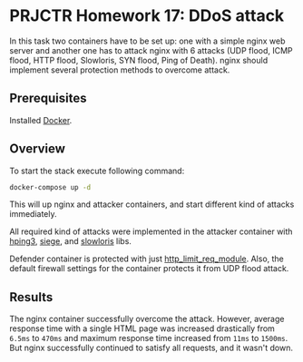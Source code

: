 # PRJCTR Homework 17: DDoS attack

In this task two containers have to be set up: one 
with a simple nginx web server and another one 
has to attack nginx with 6 attacks (UDP flood, 
ICMP flood, HTTP flood, Slowloris, SYN flood,
Ping of Death). nginx should implement several protection
methods to overcome attack.

## Prerequisites

Installed [Docker](https://www.docker.com/get-started/).

## Overview

To start the stack execute following command:

```bash
docker-compose up -d
```

This will up nginx and attacker containers, 
and start different kind of attacks immediately.

All required kind of attacks were implemented in 
the attacker container with [hping3](https://www.kali.org/tools/hping3/),
[siege](https://github.com/JoeDog/siege), and
[slowloris](https://github.com/gkbrk/slowloris) libs.

Defender container is protected with just 
[http_limit_req_module](http://nginx.org/en/docs/http/ngx_http_limit_req_module.html).
Also, the default firewall settings for the container 
protects it from UDP flood attack.

## Results

The nginx container successfully overcome the attack. 
However, average response time with a single HTML page 
was increased drastically from `6.5ms` to `470ms` and 
maximum response time increased from `11ms` to `1500ms`.
But nginx successfully continued to satisfy all requests, 
and it wasn't down.
